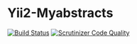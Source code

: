 # Yii2-Myabstracts
[![Build Status](https://travis-ci.org/TonisOrmisson/yii2-myabstract.svg?branch=master)](https://travis-ci.org/TonisOrmisson/yii2-myabstract)
[![Scrutinizer Code Quality](https://scrutinizer-ci.com/g/TonisOrmisson/yii2-myabstract/badges/quality-score.png?b=master)](https://scrutinizer-ci.com/g/TonisOrmisson/yii2-myabstract/?branch=master)
